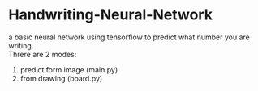 # Handwriting-Neural-Network
a basic neural network using tensorflow to predict what number you are writing.   
Threre are 2 modes:  
1. predict form image (main.py)
2. from drawing (board.py)
